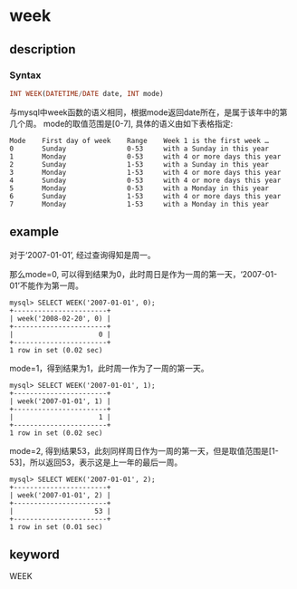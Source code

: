 # week

## description

### Syntax

```Haskell
INT WEEK(DATETIME/DATE date, INT mode)
```

与mysql中week函数的语义相同，根据mode返回date所在，是属于该年中的第几个周。
mode的取值范围是[0-7], 具体的语义由如下表格指定:

```Plain Text
Mode    First day of week    Range    Week 1 is the first week …
0       Sunday	             0-53     with a Sunday in this year
1       Monday	             0-53     with 4 or more days this year
2       Sunday	             1-53     with a Sunday in this year
3       Monday	             1-53     with 4 or more days this year
4       Sunday	             0-53     with 4 or more days this year
5       Monday	             0-53     with a Monday in this year
6       Sunday	             1-53     with 4 or more days this year
7       Monday	             1-53     with a Monday in this year
```

## example

对于‘2007-01-01’, 经过查询得知是周一。

那么mode=0, 可以得到结果为0，此时周日是作为一周的第一天，‘2007-01-01’不能作为第一周。

```Plain Text
mysql> SELECT WEEK('2007-01-01', 0);
+-----------------------+
| week('2008-02-20', 0) |
+-----------------------+
|                     0 |
+-----------------------+
1 row in set (0.02 sec)
```

mode=1，得到结果为1，此时周一作为了一周的第一天。

```Plain Text
mysql> SELECT WEEK('2007-01-01', 1);
+-----------------------+
| week('2007-01-01', 1) |
+-----------------------+
|                     1 |
+-----------------------+
1 row in set (0.02 sec)
```

mode=2, 得到结果53，此刻同样周日作为一周的第一天，但是取值范围是[1-53]，所以返回53，表示这是上一年的最后一周。

```Plain Text
mysql> SELECT WEEK('2007-01-01', 2);
+-----------------------+
| week('2007-01-01', 2) |
+-----------------------+
|                    53 |
+-----------------------+
1 row in set (0.01 sec)
```

## keyword

WEEK
